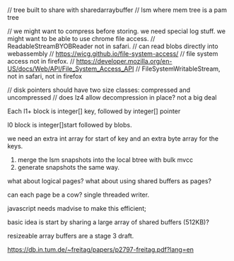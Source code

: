 #


// tree built to share with sharedarraybuffer
// lsm where mem tree is a pam tree

// we might want to compress before storing. we need special log stuff. we might want to be able to use chrome file access.
// ReadableStreamBYOBReader not in safari.
// can read blobs directly into webassembly
// https://wicg.github.io/file-system-access/
// file system access not in firefox.
// https://developer.mozilla.org/en-US/docs/Web/API/File_System_Access_API
// FileSystemWritableStream, not in safari, not in firefox

// disk pointers should have two size classes: compressed and uncompressed
// does lz4 allow decompression in place? not a big deal



Each l1+ block is integer[] key, followed by integer[] pointer

l0 block is integer[]start followed by blobs.

we need an extra int array for start of key
and an extra byte array for the keys.

1. merge the lsm snapshots into the local btree with bulk mvcc
2. generate snapshots the same way.

what about logical pages? what about using shared buffers as pages?

can each page be a cow? single threaded writer.

javascript needs madvise to make this efficient;

basic idea is start by sharing a large array of shared buffers (512KB)?

resizeable array buffers are a stage 3 draft.

<https://db.in.tum.de/~freitag/papers/p2797-freitag.pdf?lang=en>
